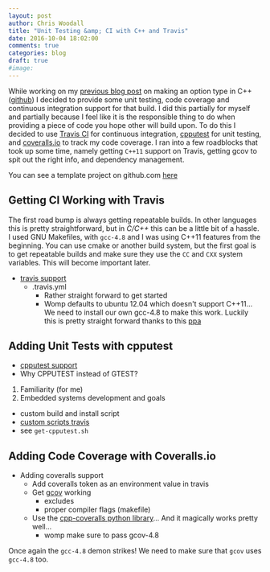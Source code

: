 ```yaml
---
layout: post
author: Chris Woodall
title: "Unit Testing &amp; CI with C++ and Travis"
date: 2016-10-04 18:02:00
comments: true
categories: blog
draft: true
#image:
---
```


While working on my [previous blog post][prev-post] on making an option type in
C++ ([github][cpp-option]) I decided to provide some unit testing, code coverage
and continuous integration support for that build. I did this partially for
myself and partially because I feel like it is the responsible thing to do when
providing a piece of code you hope other will build upon. To do this I decided
to use [Travis CI][travis-ci] for continuous integration, [cpputest][cpputest]
for unit testing, and [coveralls.io][coveralls-io] to track my code coverage. I
ran into a few roadblocks that took up some time, namely getting `C++11` support
on Travis, getting gcov to spit out the right info, and dependency management.

You can see a template project on github.com [here][template-project]

<!-- more -->

## Getting CI Working with Travis

The first road bump is always getting repeatable builds. In other languages
this is pretty straightforward, but in *C/C++* this can be a little bit of a
hassle. I used GNU Makefiles, with `gcc-4.8` and I was using C++11 features from
the beginning. You can use cmake or another build system, but the first goal is
to get repeatable builds and make sure they use the `CC` and `CXX` system
variables. This will become important later.

- [travis support][travis-ci]
  - .travis.yml
    - Rather straight forward to get started
    - Womp defaults to ubuntu 12.04 which doesn't support C++11... We need to install our own gcc-4.8 to
    make this work. Luckily this is pretty straight forward thanks to this [ppa][gcc-4.8]

## Adding Unit Tests with cpputest

- [cpputest support][cpputest]
 - Why CPPUTEST instead of GTEST?
  1. Familiarity (for me)
  2. Embedded systems development and goals
 - custom build and install script
  - [custom scripts travis][travis-ci-custom]
  - see `get-cpputest.sh`

## Adding Code Coverage with Coveralls.io

- Adding coveralls support
  - Add coveralls token as an environment value in travis
  - Get [gcov][wiki-gcov] working
    - excludes
    - proper compiler flags (makefile)
  - Use the [cpp-coveralls python library][cpp-coveralls]... And it magically works pretty well...
    - womp make sure to pass gcov-4.8

Once again the `gcc-4.8` demon strikes! We need to make sure that `gcov` uses
`gcc-4.8` too.

[prev-post]: tbd
[travis-ci]: http://travis-ci.org
[coveralls-io]: http://coveralls.io
[cpputest]: https://cpputest.github.io/manual.html#getting_started
[travis-ci-custom]: https://docs.travis-ci.com/user/customizing-the-build
[cpp-option]: https://github.com/cwoodall/cpp-option
[gcc-4.8]: https://launchpad.net/~ubuntu-toolchain-r/+archive/ubuntu/test
[wiki-gcov]: https://en.wikipedia.org/wiki/Gcov
[cpp-coveralls]: https://github.com/eddyxu/cpp-coveralls
[gcov-tmpl]: http://stackoverflow.com/questions/9666800/getting-useful-gcov-results-for-header-only-libraries
[template-project]: tbd
